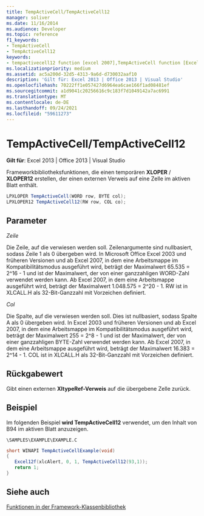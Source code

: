 ```yaml
---
title: TempActiveCell/TempActiveCell12
manager: soliver
ms.date: 11/16/2014
ms.audience: Developer
ms.topic: reference
f1_keywords:
- TempActiveCell
- TempActiveCell12
keywords:
- tempactivecell12 function [excel 2007],TempActiveCell function [Excel 2007]
ms.localizationpriority: medium
ms.assetid: ac5a200d-32d5-4313-9a6d-d730032aaf10
description: 'Gilt für: Excel 2013 | Office 2013 | Visual Studio'
ms.openlocfilehash: 70222ff1e057427d6964ea6cae166f1ad08481ef
ms.sourcegitcommit: a1d9041c20256616c9c183f7d1049142a7ac6991
ms.translationtype: MT
ms.contentlocale: de-DE
ms.lasthandoff: 09/24/2021
ms.locfileid: "59611273"
---
```

# <a name="tempactivecelltempactivecell12"></a>TempActiveCell/TempActiveCell12

 **Gilt für**: Excel 2013 | Office 2013 | Visual Studio 
  
Frameworkbibliotheksfunktionen, die einen temporären **XLOPER** /  **XLOPER12** erstellen, der einen externen Verweis auf eine Zelle im aktiven Blatt enthält. 
  
```cs
LPXLOPER TempActiveCell(WORD row, BYTE col);
LPXLOPER12 TempActiveCell12(RW row, COL co);
```

## <a name="parameters"></a>Parameter

 _Zeile_
  
Die Zeile, auf die verwiesen werden soll. Zeilenargumente sind nullbasiert, sodass Zeile 1 als 0 übergeben wird. In Microsoft Office Excel 2003 und früheren Versionen und ab Excel 2007, in dem eine Arbeitsmappe im Kompatibilitätsmodus ausgeführt wird, beträgt der Maximalwert 65.535 = 2^16 - 1 und ist der Maximalwert, der von einer ganzzahligen WORD-Zahl verwendet werden kann. Ab Excel 2007, in dem eine Arbeitsmappe ausgeführt wird, beträgt der Maximalwert 1.048.575 = 2^20 - 1. RW ist in XLCALL.H als 32-Bit-Ganzzahl mit Vorzeichen definiert.
  
 _Col_
  
Die Spalte, auf die verwiesen werden soll. Dies ist nullbasiert, sodass Spalte A als 0 übergeben wird. In Excel 2003 und früheren Versionen und ab Excel 2007, in dem eine Arbeitsmappe im Kompatibilitätsmodus ausgeführt wird, beträgt der Maximalwert 255 = 2^8 - 1 und ist der Maximalwert, der von einer ganzzahligen BYTE-Zahl verwendet werden kann. Ab Excel 2007, in dem eine Arbeitsmappe ausgeführt wird, beträgt der Maximalwert 16.383 = 2^14 - 1. COL ist in XLCALL.H als 32-Bit-Ganzzahl mit Vorzeichen definiert.
  
## <a name="return-value"></a>Rückgabewert

Gibt einen externen **XltypeRef-Verweis** auf die übergebene Zelle zurück. 
  
## <a name="example"></a>Beispiel

Im folgenden Beispiel **wird TempActiveCell12** verwendet, um den Inhalt von B94 im aktiven Blatt anzuzeigen. 
  
 `\SAMPLES\EXAMPLE\EXAMPLE.C`
  
```cs
short WINAPI TempActiveCellExample(void)
{
   Excel12f(xlcAlert, 0, 1, TempActiveCell12(93,1));
   return 1;
}
```

## <a name="see-also"></a>Siehe auch



[Funktionen in der Framework-Klassenbibliothek](functions-in-the-framework-library.md)

